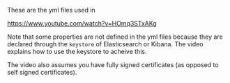 These are the yml files used in

https://www.youtube.com/watch?v=HOmq3STxAKg

Note that some properties are not defined in the yml files because they are declared through the `keystore` of Elasticsearch or Kibana.  The video explains how to use the keystore to acheive this.

The video also assumes you have fully signed certificates (as opposed to self signed certificates).
